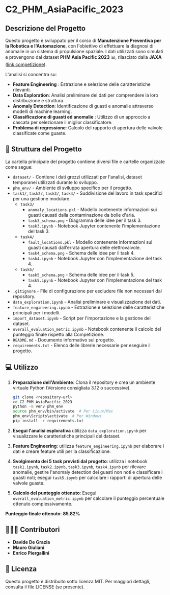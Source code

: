 # C2_PHM_AsiaPacific_2023

## Descrizione del Progetto
Questo progetto è sviluppato per il corso di **Manutenzione Preventiva per la Robotica e l'Automazione**, con l'obiettivo di effettuare la diagnosi di anomalie in un sistema di propulsione spaziale. I dati utilizzati sono simulati e provengono dal dataset **PHM Asia Pacific 2023** 📊, rilasciato dalla **JAXA** ([link competizione](https://phmap.jp/program-data/)).

L'analisi si concentra su:
- **Feature Engineering** : Estrazione e selezione delle caratteristiche rilevanti.
- **Data Exploration**: Analisi preliminare dei dati per comprendere la loro distribuzione e struttura.
- **Anomaly Detection**: Identificazione di guasti e anomalie attraverso modelli di machine learning.
- **Classificazione di guasti ed anomalie** : Utilizzo di un approccio a cascata per selezionare il miglior classificatore.
- **Problema di regressione**:  Calcolo del rapporto di apertura delle valvole classificate come guaste.


## 📁 Struttura del Progetto
La cartella principale del progetto contiene diversi file e cartelle organizzate come segue:

- `dataset/` - Contiene i dati grezzi utilizzati per l'analisi, dataset temporanei utilizzati durante lo sviluppo. 
- `phm_env/` - Ambiente di sviluppo specifico per il progetto. 
- `task1/`, `task2/`, `task3/`, `task4/` - Suddivisione del lavoro in task specifici per una gestione modulare. 
  - `task3/`
    - `anomaly_locations.pkl` - Modello contenente informazioni sui guasti causati dalla contaminazione da bolle d'aria. 
    - `task3_schema.png` - Diagramma delle idee per il task 3.
    - `task3.ipynb` - Notebook Jupyter contenente l'implementazione del task 3. 
  - `task4/`
    - `fault_locations.pkl` - Modello contenente informazioni sui guasti causati dall'errata apertura delle elettrovalvole. 
    - `task4_schema.png` - Schema delle idee per il task 4. 
    - `task4.ipynb` - Notebook Jupyter con l'implementazione del task 4. 
  - `task5/`
    - `task5_schema.png` - Schema delle idee per il task 5. 
    - `task5.ipynb` - Notebook Jupyter con l'implementazione del task 4. 
- `.gitignore` - File di configurazione per escludere file non necessari dal repository. 
- `data_exploration.ipynb` - Analisi preliminare e visualizzazione dei dati. 
- `feature_engineering.ipynb` - Estrazione e selezione delle caratteristiche principali per i modelli. 
- `import_dataset.ipynb` - Script per l'importazione e la gestione del dataset. 
- `overall_evaluation_metric.ipynb` - Notebook contenente il calcolo del punteggio finale rispetto alla Competizione. 
- `README.md` - Documento informativo sul progetto. 
- `requirements.txt` - Elenco delle librerie necessarie per eseguire il progetto. 

## 💻 Utilizzo
1. **Preparazione dell'Ambiente**: Clona il repository e crea un ambiente virtuale Python (Versione consigliata 3.12 o successive).
   ```bash
   git clone <repository-url>
   cd C2_PHM_AsiaPacific_2023
   python -m venv phm_env
   source phm_env/bin/activate  # Per Linux/Mac
   phm_env\Scripts\activate  # Per Windows
   pip install -r requirements.txt
   ```

2. **Esegui l'analisi esplorativa** utilizza `data_exploration.ipynb` per visualizzare le caratteristiche principali del dataset.
3. **Feature Engineering**: utilizza `feature_engineering.ipynb` per elaborare i dati e creare feature utili per la classificazione.
4. **Svolgimento dei 5 task previsti dal progetto**: utilizza i notebook `task1.ipynb`, `task2.ipynb`, `task3.ipynb`, `task4.ipynb` per rilevare anomalie, gestire l'anomaly detection dei guasti non noti e classificare i guasti noti; esegui `task5.ipynb` per calcolare i rapporti di apertura delle valvole guaste.
5. **Calcolo del punteggio ottenuto**: Esegui `overall_evaluation_metric.ipynb` per calcolare il punteggio percentuale ottenuto complessivamente.

**Punteggio finale ottenuto**: **85.82%**

## 👨🏻‍💼 Contributori
- **Davide De Grazia** 
- **Mauro Giuliani**
- **Enrico Piergallini**

## 📌 Licenza
Questo progetto è distribuito sotto licenza MIT. Per maggiori dettagli, consulta il file LICENSE (se presente).



